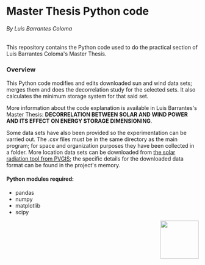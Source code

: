# Master Thesis Python code 
###### By Luis Barrantes Coloma
 
This repository contains the Python code used to do the practical section of Luis Barrantes Coloma's Master Thesis.

### Overview
This Python code modifies and edits downloaded sun and wind data sets; merges them and does the decorrelation study for the selected sets. It also calculates the minimum storage system for that said set. 

More information about the code explanation is available in Luis Barrantes's Master Thesis: **DECORRELATION BETWEEN SOLAR AND WIND POWER AND ITS EFFECT ON ENERGY STORAGE DIMENSIONING**.

Some data sets have also been provided so the experimentation can be varried out. The .csv files must be in the same directory as the main program; for space and organization purposes they have been collected in a folder. More location data sets can be downloaded from [the solar radiation tool from PVGIS](https://re.jrc.ec.europa.eu/pvg_tools/es/#MR); the specific details for the downloaded data format can be found in the project's memory.

#### Python modules required:
* pandas
* numpy
* matplotlib
* scipy


<img align="right" width="100" height="100" src="https://user-images.githubusercontent.com/85871624/122192145-a9402600-ce93-11eb-9e47-69ef8d54806e.jpg">
